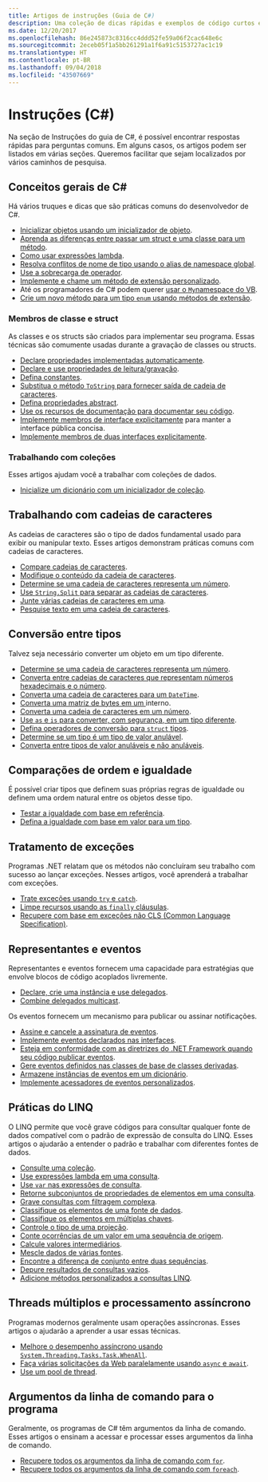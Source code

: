 ```yaml
---
title: Artigos de instruções (Guia de C#)
description: Uma coleção de dicas rápidas e exemplos de código curtos e focados
ms.date: 12/20/2017
ms.openlocfilehash: 86e245873c8316cc4ddd52fe59a06f2cac648e6c
ms.sourcegitcommit: 2eceb05f1a5bb261291a1f6a91c5153727ac1c19
ms.translationtype: HT
ms.contentlocale: pt-BR
ms.lasthandoff: 09/04/2018
ms.locfileid: "43507669"
---
```

# <a name="how-to-c"></a>Instruções (C#)

Na seção de Instruções do guia de C#, é possível encontrar respostas rápidas para perguntas comuns. Em alguns casos, os artigos podem ser listados em várias seções. Queremos facilitar que sejam localizados por vários caminhos de pesquisa. 

## <a name="general-c-concepts"></a>Conceitos gerais de C#

Há vários truques e dicas que são práticas comuns do desenvolvedor de C#.

- [Inicializar objetos usando um inicializador de objeto](../programming-guide/classes-and-structs/how-to-initialize-objects-by-using-an-object-initializer.md).
- [Aprenda as diferenças entre passar um struct e uma classe para um método](../programming-guide/classes-and-structs/how-to-know-the-difference-passing-a-struct-and-passing-a-class-to-a-method.md).
- [Como usar expressões lambda](../programming-guide/statements-expressions-operators/how-to-use-lambda-expressions-outside-linq.md).
- [Resolva conflitos de nome de tipo usando o alias de namespace global](../programming-guide/namespaces/how-to-use-the-global-namespace-alias.md).
- [Use a sobrecarga de operador](../language-reference/keywords/operator.md).
- [Implemente e chame um método de extensão personalizado](../programming-guide/classes-and-structs/how-to-implement-and-call-a-custom-extension-method.md).
- Até os programadores de C# podem querer [usar o `My`namespace do VB](../programming-guide/namespaces/how-to-use-the-my-namespace.md).
- [Crie um novo método para um tipo `enum` usando métodos de extensão](../programming-guide/classes-and-structs/how-to-create-a-new-method-for-an-enumeration.md).

### <a name="class-and-struct-members"></a>Membros de classe e struct

As classes e os structs são criados para implementar seu programa. Essas técnicas são comumente usadas durante a gravação de classes ou structs.

- [Declare propriedades implementadas automaticamente](../programming-guide/classes-and-structs/how-to-implement-a-lightweight-class-with-auto-implemented-properties.md).
- [Declare e use propriedades de leitura/gravação](../programming-guide/classes-and-structs/how-to-declare-and-use-read-write-properties.md).
- [Defina constantes](../programming-guide/classes-and-structs/how-to-define-constants.md).
- [Substitua o método `ToString` para fornecer saída de cadeia de caracteres](../programming-guide/classes-and-structs/how-to-override-the-tostring-method.md).
- [Defina propriedades abstract](../programming-guide/classes-and-structs/how-to-define-abstract-properties.md).
- [Use os recursos de documentação para documentar seu código](../programming-guide/xmldoc/how-to-use-the-xml-documentation-features.md).
- [Implemente membros de interface explicitamente](../programming-guide/interfaces/how-to-explicitly-implement-interface-members.md) para manter a interface pública concisa.
- [Implemente membros de duas interfaces explicitamente](../programming-guide/interfaces/how-to-explicitly-implement-members-of-two-interfaces.md).

### <a name="working-with-collections"></a>Trabalhando com coleções

Esses artigos ajudam você a trabalhar com coleções de dados.

- [Inicialize um dicionário com um inicializador de coleção](../programming-guide/classes-and-structs/how-to-initialize-a-dictionary-with-a-collection-initializer.md).

## <a name="working-with-strings"></a>Trabalhando com cadeias de caracteres

As cadeias de caracteres são o tipo de dados fundamental usado para exibir ou manipular texto. Esses artigos demonstram práticas comuns com cadeias de caracteres.

- [Compare cadeias de caracteres](compare-strings.md).
- [Modifique o conteúdo da cadeia de caracteres](modify-string-contents.md).
- [Determine se uma cadeia de caracteres representa um número](../programming-guide/strings/how-to-determine-whether-a-string-represents-a-numeric-value.md).
- [Use `String.Split` para separar as cadeias de caracteres](parse-strings-using-split.md).
- [Junte várias cadeias de caracteres em uma](concatenate-multiple-strings.md).
- [Pesquise texto em uma cadeia de caracteres](search-strings.md).

## <a name="convert-between-types"></a>Conversão entre tipos

Talvez seja necessário converter um objeto em um tipo diferente.

- [Determine se uma cadeia de caracteres representa um número](../programming-guide/strings/how-to-determine-whether-a-string-represents-a-numeric-value.md).
- [Converta entre cadeias de caracteres que representam números hexadecimais e o número](../programming-guide/types/how-to-convert-between-hexadecimal-strings-and-numeric-types.md).
- [Converta uma cadeia de caracteres para um `DateTime`](../../standard/base-types/parsing-datetime.md).
- [Converta uma matriz de bytes em um ](../programming-guide/types/how-to-convert-a-byte-array-to-an-int.md) interno.
- [Converta uma cadeia de caracteres em um número](../programming-guide/types/how-to-convert-a-string-to-a-number.md).
- [Use `as` e `is` para converter, com segurança, em um tipo diferente](../programming-guide/types/how-to-safely-cast-by-using-as-and-is-operators.md).
- [Defina operadores de conversão para `struct` tipos](../programming-guide/statements-expressions-operators/how-to-implement-user-defined-conversions-between-structs.md).
- [Determine se um tipo é um tipo de valor anulável](../programming-guide/nullable-types/how-to-identify-a-nullable-type.md).
- [Converta entre tipos de valor anuláveis e não anuláveis](../programming-guide/nullable-types/using-nullable-types.md#conversion-from-a-nullable-type-to-an-underlying-type).

## <a name="equality-and-ordering-comparisons"></a>Comparações de ordem e igualdade

É possível criar tipos que definem suas próprias regras de igualdade ou definem uma ordem natural entre os objetos desse tipo.

- [Testar a igualdade com base em referência](../programming-guide/statements-expressions-operators/how-to-test-for-reference-equality-identity.md).
- [Defina a igualdade com base em valor para um tipo](../programming-guide/statements-expressions-operators/how-to-define-value-equality-for-a-type.md).

## <a name="exception-handling"></a>Tratamento de exceções

Programas .NET relatam que os métodos não concluíram seu trabalho com sucesso ao lançar exceções. Nesses artigos, você aprenderá a trabalhar com exceções.

- [Trate exceções usando `try` e `catch`](../programming-guide/exceptions/how-to-handle-an-exception-using-try-catch.md).
- [Limpe recursos usando as `finally` cláusulas](../programming-guide/exceptions/how-to-execute-cleanup-code-using-finally.md).
- [Recupere com base em exceções não CLS (Common Language Specification)](../programming-guide/exceptions/how-to-catch-a-non-cls-exception.md).

## <a name="delegates-and-events"></a>Representantes e eventos

Representantes e eventos fornecem uma capacidade para estratégias que envolve blocos de código acoplados livremente.

- [Declare, crie uma instância e use delegados](../programming-guide/delegates/how-to-declare-instantiate-and-use-a-delegate.md).
- [Combine delegados multicast](../programming-guide/delegates/how-to-combine-delegates-multicast-delegates.md).

Os eventos fornecem um mecanismo para publicar ou assinar notificações.

- [Assine e cancele a assinatura de eventos](../programming-guide/events/how-to-subscribe-to-and-unsubscribe-from-events.md).
- [Implemente eventos declarados nas interfaces](../programming-guide/events/how-to-implement-interface-events.md).
- [Esteja em conformidade com as diretrizes do .NET Framework quando seu código publicar eventos](../programming-guide/events/how-to-publish-events-that-conform-to-net-framework-guidelines.md).
- [Gere eventos definidos nas classes de base de classes derivadas](../programming-guide/events/how-to-raise-base-class-events-in-derived-classes.md).
- [Armazene instâncias de eventos em um dicionário](../programming-guide/events/how-to-use-a-dictionary-to-store-event-instances.md).
- [Implemente acessadores de eventos personalizados](../programming-guide/events/how-to-implement-custom-event-accessors.md).

## <a name="linq-practices"></a>Práticas do LINQ

O LINQ permite que você grave códigos para consultar qualquer fonte de dados compatível com o padrão de expressão de consulta do LINQ. Esses artigos o ajudarão a entender o padrão e trabalhar com diferentes fontes de dados.

- [Consulte uma coleção](../programming-guide/concepts/linq/how-to-query-an-arraylist-with-linq.md).
- [Use expressões lambda em uma consulta](../programming-guide/statements-expressions-operators/how-to-use-lambda-expressions-in-a-query.md).
- [Use `var` nas expressões de consulta](../programming-guide/classes-and-structs/how-to-use-implicitly-typed-local-variables-and-arrays-in-a-query-expression.md).
- [Retorne subconjuntos de propriedades de elementos em uma consulta](../programming-guide/classes-and-structs/how-to-return-subsets-of-element-properties-in-a-query.md).
- [Grave consultas com filtragem complexa](../programming-guide/concepts/linq/how-to-write-queries-with-complex-filtering.md).
- [Classifique os elementos de uma fonte de dados](../programming-guide/concepts/linq/how-to-sort-elements.md).
- [Classifique os elementos em múltiplas chaves](../programming-guide/concepts/linq/how-to-sort-elements-on-multiple-keys.md).
- [Controle o tipo de uma projeção](../programming-guide/concepts/linq/how-to-control-the-type-of-a-projection.md).
- [Conte ocorrências de um valor em uma sequência de origem](../programming-guide/concepts/linq/how-to-count-occurrences-of-a-word-in-a-string-linq.md).
- [Calcule valores intermediários](../programming-guide/concepts/linq/how-to-calculate-intermediate-values.md).
- [Mescle dados de várias fontes](../programming-guide/concepts/linq/how-to-populate-object-collections-from-multiple-sources-linq.md).
- [Encontre a diferença de conjunto entre duas sequências](../programming-guide/concepts/linq/how-to-find-the-set-difference-between-two-lists-linq.md).
- [Depure resultados de consultas vazios](../programming-guide/concepts/linq/how-to-debug-empty-query-results-sets.md).
- [Adicione métodos personalizados a consultas LINQ](../programming-guide/concepts/linq/how-to-add-custom-methods-for-linq-queries.md).

## <a name="multiple-threads-and-async-processing"></a>Threads múltiplos e processamento assíncrono

Programas modernos geralmente usam operações assíncronas. Esses artigos o ajudarão a aprender a usar essas técnicas.

- [Melhore o desempenho assíncrono usando `System.Threading.Tasks.Task.WhenAll`](../programming-guide/concepts/async/how-to-extend-the-async-walkthrough-by-using-task-whenall.md).
- [Faça várias solicitações da Web paralelamente usando `async` e `await`](../programming-guide/concepts/async/how-to-make-multiple-web-requests-in-parallel-by-using-async-and-await.md).
- [Use um pool de thread](../../standard/threading/the-managed-thread-pool.md#using-the-thread-pool).

## <a name="command-line-args-to-your-program"></a>Argumentos da linha de comando para o programa

Geralmente, os programas de C# têm argumentos da linha de comando. Esses artigos o ensinam a acessar e processar esses argumentos da linha de comando.

- [Recupere todos os argumentos da linha de comando com `for`](../programming-guide/main-and-command-args/how-to-display-command-line-arguments.md).
- [Recupere todos os argumentos da linha de comando com `foreach`](../programming-guide/main-and-command-args/how-to-access-command-line-arguments-using-foreach.md).

